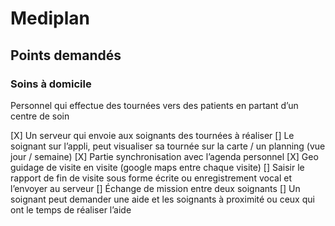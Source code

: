 # Mediplan

## Points demandés

### Soins à domicile

Personnel qui effectue des tournées vers des patients en partant d’un centre de soin

[X] Un serveur qui envoie aux soignants des tournées à réaliser
[] Le soignant sur l’appli, peut visualiser sa tournée sur la carte / un planning (vue jour / semaine)
[X] Partie synchronisation avec l’agenda personnel
[X] Geo guidage de visite en visite (google maps entre chaque visite)
[] Saisir le rapport de fin de visite sous forme écrite ou enregistrement vocal et l’envoyer au serveur
[] Échange de mission entre deux soignants
[] Un soignant peut demander une aide et les soignants à proximité ou ceux qui ont le temps de réaliser l’aide

